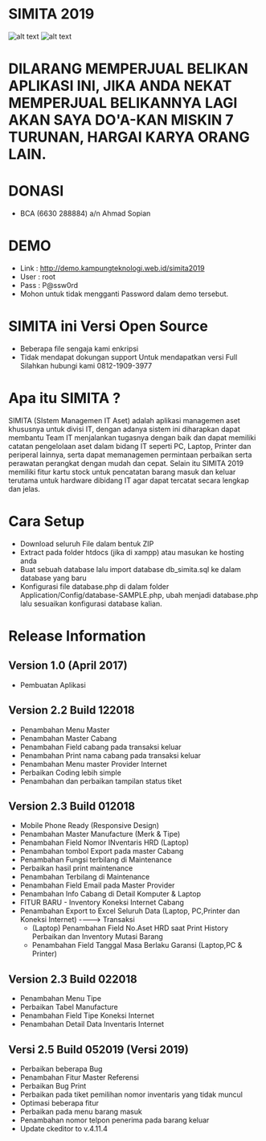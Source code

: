 SIMITA 2019
===========
![alt text](https://raw.githubusercontent.com/asratech/simita2019/master/logo-invoice3.png)
![alt text](https://raw.githubusercontent.com/asratech/simita2019/master/screenshot_simita2019.png)

# DILARANG MEMPERJUAL BELIKAN APLIKASI INI, JIKA ANDA NEKAT MEMPERJUAL BELIKANNYA LAGI AKAN SAYA DO'A-KAN MISKIN 7 TURUNAN, HARGAI KARYA ORANG LAIN.

DONASI
=======
- BCA (6630 288884) a/n Ahmad Sopian

DEMO
=============
- Link : http://demo.kampungteknologi.web.id/simita2019
- User : root
- Pass : P@ssw0rd
- Mohon untuk tidak mengganti Password dalam demo tersebut.

SIMITA ini Versi Open Source
============================
- Beberapa file sengaja kami enkripsi
- Tidak mendapat dokungan support
Untuk mendapatkan versi Full Silahkan hubungi kami 0812-1909-3977


Apa itu SIMITA ?
================

SIMITA (SIstem Managemen IT Aset) adalah aplikasi managemen aset khususnya untuk divisi IT, dengan adanya sistem ini diharapkan dapat membantu Team IT menjalankan tugasnya dengan baik dan dapat memiliki catatan pengelolaan aset dalam bidang IT seperti PC, Laptop, Printer dan periperal lainnya, serta dapat memanagemen permintaan perbaikan serta perawatan perangkat dengan mudah dan cepat. Selain itu SIMITA 2019 memiliki fitur kartu stock untuk pencatatan barang masuk dan keluar terutama untuk hardware dibidang IT agar dapat tercatat secara lengkap dan jelas.

Cara Setup
===========
- Download seluruh File dalam bentuk ZIP
- Extract pada folder htdocs (jika di xampp) atau masukan ke hosting anda
- Buat sebuah database lalu import database db_simita.sql ke dalam database yang baru
- Konfigurasi file database.php di dalam folder Application/Config/database-SAMPLE.php, ubah menjadi database.php lalu sesuaikan konfigurasi database kalian.

Release Information
===================

Version 1.0 (April 2017)
------------------------
- Pembuatan Aplikasi

Version 2.2 Build 122018
------------------------
- Penambahan Menu Master
- Penambahan Master Cabang
- Penambahan Field cabang pada transaksi keluar
- Penambahan Print nama cabang pada transaksi keluar
- Penambahan Menu master Provider Internet
- Perbaikan Coding lebih simple
- Penambahan dan perbaikan tampilan status tiket

Version 2.3 Build 012018
------------------------
- Mobile Phone Ready (Responsive Design)
- Penambahan Master Manufacture (Merk & Tipe)
- Penambahan Field Nomor INventaris HRD (Laptop)
- Penambahan tombol Export pada master Cabang
- Penambahan Fungsi terbilang di Maintenance
- Perbaikan hasil print maintenance
- Penambahan Terbilang di Maintenance
- Penambahan Field Email pada Master Provider
- Penambahan Info Cabang di Detail Komputer & Laptop
- FITUR BARU - Inventory Koneksi Internet Cabang
- Penambahan Export to Excel Seluruh Data (Laptop, PC,Printer dan Koneksi Internet)
----> Transaksi
	- (Laptop) Penambahan Field No.Aset HRD saat Print History Perbaikan
	  	   dan Inventory Mutasi Barang
	- Penambahan Field Tanggal Masa Berlaku Garansi (Laptop,PC & Printer)

Version 2.3 Build 022018
------------------------
- Penambahan Menu Tipe
- Perbaikan Tabel Manufacture
- Penambahan Field Tipe Koneksi Internet
- Penambahan Detail Data Inventaris Internet

Versi 2.5 Build 052019 (Versi 2019)
----------------------------------
- Perbaikan beberapa Bug
- Penambahan Fitur Master Referensi
- Perbaikan Bug Print
- Perbaikan pada tiket pemilihan nomor inventaris yang tidak muncul
- Optimasi beberapa fitur
- Perbaikan pada menu barang masuk
- Penambahan nomor telpon penerima pada barang keluar
- Update ckeditor to v.4.11.4

